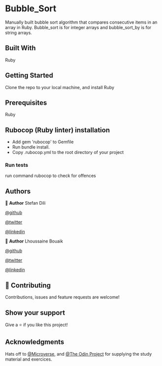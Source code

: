 # Bubble_Sort

Manually built bubble sort algorithm that compares consecutive items in an array in Ruby. 
Bubble_sort is for integer arrays and bubble_sort_by is for string arrays.

## Built With

Ruby

## Getting Started

Clone the repo to your local machine, and install Ruby

## Prerequisites

Ruby

## Rubocop (Ruby linter) installation
- Add gem 'rubocop' to Gemfile
- Run bundle install.
- Copy .rubocop.yml to the root directory of your project

### Run tests

run command rubocop to check for offences



## Authors

👤 **Author**
Stefan Dili

[@github](https://github.com/dili021)

[@twitter](https://twitter.com/dilistefan)

[@linkedin](https://linkedin.com/in/stefan-dili)

👤 **Author**
Lhoussaine Bouaik

[@github](https://github.com/bouaik )

[@twitter](https://twitter.com/LhoussaineBoua1 )

[@linkedin](https://www.linkedin.com/in/lhoussaine-bouaik-06858419a/)

## 🤝 Contributing

Contributions, issues and feature requests are welcome!

## Show your support

Give a ⭐️ if you like this project!

## Acknowledgments

Hats off to [@Microverse](https://microverse.org), and [@The Odin Project](https://www.theodinproject.com) for supplying the study material and exercices.

